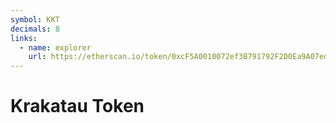 ```yaml
---
symbol: KKT
decimals: 8
links:
  - name: explorer
    url: https://etherscan.io/token/0xcF5A0010072ef3B791792F2D0Ea9A07ed84695d1
---
```


# Krakatau Token
